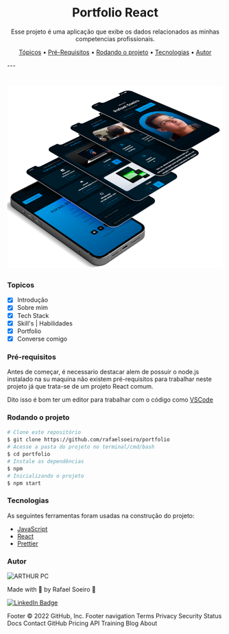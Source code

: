 <h1 align="center"> Portfolio React </h1>

<p align="center">Esse projeto é uma aplicação que exibe os dados relacionados as minhas competencias profissionais.</p>

<p align="center">
 <a href="#features">Tópicos</a> •
 <a href="#pré-requisitos">Pré-Requisitos</a> •
 <a href="#rodando-o-mobile">Rodando o projeto</a> •
 <a href="#tecnologias">Tecnologias</a> •
 <a href="#autor">Autor</a>
</p>
---

<br>

<h1 align="center">
  <img alt="WeatherApp" title="WeatherApp" src=".\github\001mokup-mobile-portfolio.png" height="425" />
</h1>

### Topicos

-   [x] Introdução
-   [x] Sobre mim
-   [x] Tech Stack
-   [x] Skill's | Habilidades
-   [x] Portfolio
-   [x] Converse comigo

### Pré-requisitos

Antes de começar, é necessario destacar alem de possuir o node.js instalado na su maquina não existem pré-requisitos para trabalhar neste projeto já que trata-se de um projeto React comum.

Dito isso é bom ter um editor para trabalhar com o código como [VSCode](https://code.visualstudio.com/)

### Rodando o projeto

```bash
# Clone este repositório
$ git clone https://github.com/rafaelsoeiro/portfolio
# Acesse a pasta do projeto no terminal/cmd/bash
$ cd portfolio
# Instale as dependências
$ npm
# Inicializando o projeto
$ npm start
```

### Tecnologias

As seguintes ferramentas foram usadas na construção do projeto:

-   [JavaScript](https://developer.mozilla.org/pt-BR/docs/Web/JavaScript)
-   [React](https://pt-br.reactjs.org/)
-   [Prettier](https://prettier.io/)

### Autor

<img alt="ARTHUR PC" title="ARTHUR PC" src="https://avatars.githubusercontent.com/u/103294767?v=4" height="100" width="100" />

Made with 💜 by Rafael Soeiro 👋

[![LinkedIn Badge](https://img.shields.io/badge/-Rafael_Soeiro-blue?style=flat-square&logo=Linkedin&logoColor=white&link=https://www.linkedin.com/in/arthurpc03/)](https://www.linkedin.com/in/rafael-soeiro/)

Footer
© 2022 GitHub, Inc.
Footer navigation
Terms
Privacy
Security
Status
Docs
Contact GitHub
Pricing
API
Training
Blog
About
